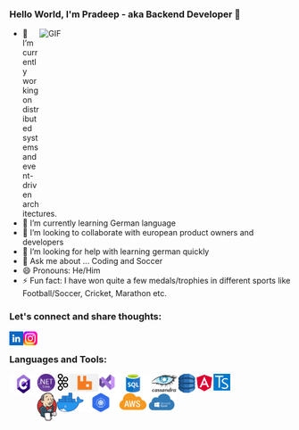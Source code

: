 ### Hello World, I'm Pradeep - aka Backend Developer 👋

<img align="right" alt="GIF" src="/img/teamwork.gif?raw=true" width="450" height="320">

- 🔭 I’m currently working on distributed systems and event-driven architectures.
- 🌱 I’m currently learning German language
- 👯 I’m looking to collaborate with european product owners and developers
- 🤔 I’m looking for help with learning german quickly
- 💬 Ask me about ... Coding and Soccer
- 😄 Pronouns: He/Him
- ⚡ Fun fact: I have won quite a few medals/trophies in different sports like Football/Soccer, Cricket, Marathon etc.


### Let's connect and share thoughts:

[<img align="left" alt="pradeep-bhosale" src="/img/linkedIn.png" width="25">](https://www.linkedin.com/in/pradeep-bhosale-92b3b299/)
[<img align="left" alt="prad_cr7" src="/img/instagram.png" width="25">](https://www.instagram.com/prad_cr7/)
<br />

### Languages and Tools:
<img align="left" alt="C#" title="C#" src="/img/csharp.png" width="50" height="36">
<img align="left" alt=".NET Core" title=".NET Core" src="/img/dotNet.png" width="32">
<img align="left" alt="Kafka" title="Kafka" src="/img/kafka.png" width="28">
<img align="left" alt="RabbitMQ" title="RabbitMQ" src="/img/rabbitMQ.png" width="50">
<img align="left" alt="Visual Studio" title="Visual Studio" src="/img/visual_studio.png" width="30">
<img align="left" alt="SQL" title="SQL" src="/img/sql.webp" width="63">
<img align="left" alt="Cassandra" title="Cassandra" src="/img/cassandra.png" width="50">
<img align="left" alt="DynamoDB" title="DynamoDB" src="/img/dynamoDB.png" width="30">
<img align="left" alt="Angular" title="Angular" src="/img/angular.svg" width="33">
<img align="left" alt="Typescript" title="Typescript" src="/img/typescript.webp" width="30">
<br />
<br />
<img align="left" alt="Jenkins" title="Jenkins" src="/img/jenkins.png" width="35" height="50">
<img align="left" alt="Docker" title="Docker" src="/img/docker.png" width="48">
<img align="left" alt="Kubernetes" title="Kubernetes" src="/img/kubernetes.png" width="62">
<img align="left" alt="AWS" title="AWS" src="/img/aws.png" width="52">
<img align="left" alt="Windows Azure" title="Windows Azure" src="/img/azure.png" width="54">
<b /r>
